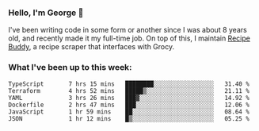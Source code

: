 ### Hello, I'm George 👋

I've been writing code in some form or another since I was about 8 years old, and recently made it my full-time job. On top of this, I maintain [Recipe Buddy](https://github.com/georgegebbett/recipe-buddy), a recipe scraper that interfaces with Grocy.  

<!--
**georgegebbett/georgegebbett** is a ✨ _special_ ✨ repository because its `README.md` (this file) appears on your GitHub profile.

Here are some ideas to get you started:

- 🔭 I’m currently working on ...
- 🌱 I’m currently learning ...
- 👯 I’m looking to collaborate on ...
- 🤔 I’m looking for help with ...
- 💬 Ask me about ...
- 📫 How to reach me: ...
- 😄 Pronouns: ...
- ⚡ Fun fact: ...
-->

### What I've been up to this week:
<!--START_SECTION:waka-->

```text
TypeScript       7 hrs 15 mins   ████████░░░░░░░░░░░░░░░░░   31.40 %
Terraform        4 hrs 52 mins   █████▒░░░░░░░░░░░░░░░░░░░   21.11 %
YAML             3 hrs 26 mins   ███▓░░░░░░░░░░░░░░░░░░░░░   14.92 %
Dockerfile       2 hrs 47 mins   ███░░░░░░░░░░░░░░░░░░░░░░   12.06 %
JavaScript       1 hr 59 mins    ██░░░░░░░░░░░░░░░░░░░░░░░   08.64 %
JSON             1 hr 12 mins    █▒░░░░░░░░░░░░░░░░░░░░░░░   05.25 %
```

<!--END_SECTION:waka-->
